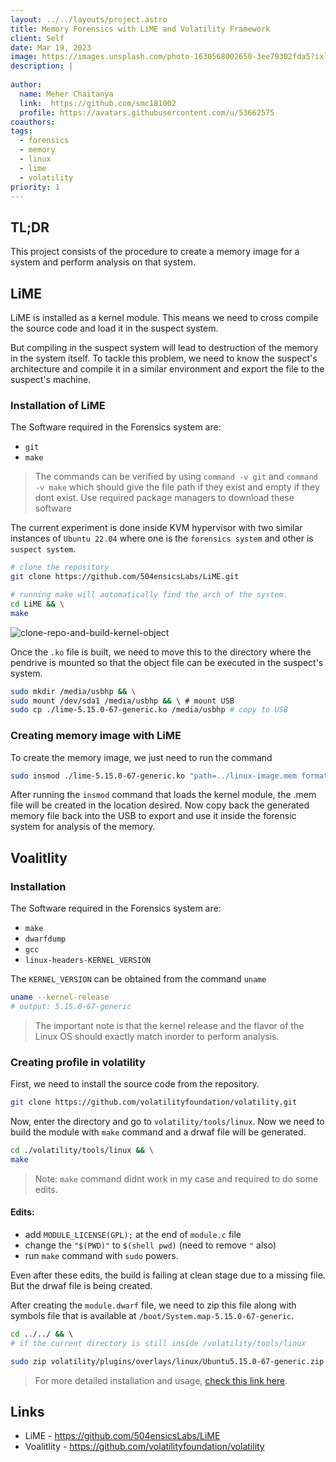 ```yaml
---
layout: ../../layouts/project.astro
title: Memory Forensics with LiME and Volatility Framework
client: Self
date: Mar 19, 2023
image: https://images.unsplash.com/photo-1630568002650-3ee79302fda5?ixlib=rb-4.0.3&ixid=MnwxMjA3fDB8MHxwaG90by1wYWdlfHx8fGVufDB8fHx8&auto=format&fit=crop&w=873&q=80
description: |
  
author: 
  name: Meher Chaitanya
  link:  https://github.com/smc181002
  profile: https://avatars.githubusercontent.com/u/53662575
coauthors:
tags:
  - forensics
  - memory
  - linux
  - lime
  - volatility
priority: 1
---
```


## TL;DR

This project consists of the procedure to create a memory 
image for a system and perform analysis on that system.

## LiME

LiME is installed as a kernel module. This means we need to
cross compile the source code and load it in the suspect 
system.

But compiling in the suspect system will lead to destruction
of the memory in the system itself. To tackle this problem,
we need to know the suspect's architecture and compile it 
in a similar environment and export the file to the 
suspect's machine.

### Installation of LiME

The Software required in the Forensics system are:

- `git`
- `make`

> The commands can be verified by using `command -v git` 
and `command -v make` which should give the file path if 
they exist and empty if they dont exist. Use required 
package managers to download these software

The current experiment is done inside KVM hypervisor with 
two similar instances of `Ubuntu 22.04` where one is the 
`forensics system` and other is `suspect system`.

```bash
# clone the repository
git clone https://github.com/504ensicsLabs/LiME.git
```

```bash
# running make will automatically find the arch of the system.
cd LiME && \
make 
```

![clone-repo-and-build-kernel-object](../../assets/project/lime-and-volatility/building-kernel-object.png)

Once the `.ko` file is built, we need to move this to the 
directory where the pendrive is mounted so that the object
file can be executed in the suspect's system.

```bash
sudo mkdir /media/usbhp && \
sudo mount /dev/sda1 /media/usbhp && \ # mount USB
sudo cp ./lime-5.15.0-67-generic.ko /media/usbhp # copy to USB
```

### Creating memory image with LiME

To create the memory image, we just need to run the command
```bash
sudo insmod ./lime-5.15.0-67-generic.ko "path=../linux-image.mem format=raw"
```

After running the `insmod` command that loads the kernel 
module, the .mem file will be created in the location 
desired. Now copy back the generated memory file back into
the USB to export and use it inside the forensic system for
analysis of the memory.

## Voalitlity

### Installation

The Software required in the Forensics system are:

- `make`
- `dwarfdump`
- `gcc`
- `linux-headers-KERNEL_VERSION`

The `KERNEL_VERSION` can be obtained from the command 
`uname`

```bash
uname --kernel-release
# output: 5.15.0-67-generic
```

> The important note is that the kernel release and the 
flavor of the Linux OS should exactly match inorder to 
perform analysis.

### Creating profile in volatility

First, we need to install the source code from the 
repository.

```bash
git clone https://github.com/volatilityfoundation/volatility.git
```

Now, enter the directory and go to `volatility/tools/linux`.
Now we need to build the module with `make` command and a 
drwaf file will be generated.

```bash
cd ./volatility/tools/linux && \
make
```

> Note: `make` command didnt work in my case and required 
to do some edits.

#### Edits:

- add `MODULE_LICENSE(GPL);` at the end of `module.c` file
- change the `"$(PWD)"` to `$(shell pwd)` (need to remove 
`"` also)
- run `make` command with `sudo` powers.

Even after these edits, the build is failing at clean stage
due to a missing file. But the drwaf file is being created.

After creating the `module.dwarf` file, we need to zip this
file along with symbols file that is available at 
`/boot/System.map-5.15.0-67-generic`.

```bash
cd ../../ && \ 
# if the current directory is still inside /volatility/tools/linux

sudo zip volatility/plugins/overlays/linux/Ubuntu5.15.0-67-generic.zip tools/linux/module.dwarf /boot/System.map-5.15.0-67-generic
```

> For more detailed installation and usage,
[check this link here](https://github.com/volatilityfoundation/volatility/wiki/Linux#acquiring-memory).

## Links

- LiME - https://github.com/504ensicsLabs/LiME
- Voalitlity - https://github.com/volatilityfoundation/volatility
